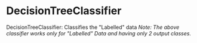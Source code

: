 # DecisionTreeClassifier
DecisionTreeClassifier: Classifies the "Labelled" data
*Note: The above classifier works only for "Labelled" Data and having only 2 output classes.*
